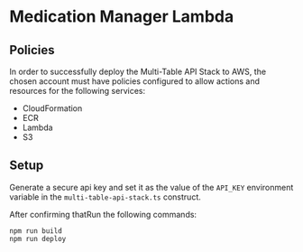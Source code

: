 # Medication Manager Lambda

## Policies

In order to successfully deploy the Multi-Table API Stack to AWS, the chosen account must have policies configured to allow actions and resources for the following services:

- CloudFormation
- ECR
- Lambda
- S3

## Setup

Generate a secure api key and set it as the value of the `API_KEY` environment variable in the `multi-table-api-stack.ts` construct.

After confirming thatRun the following commands:

```
npm run build
npm run deploy
```
